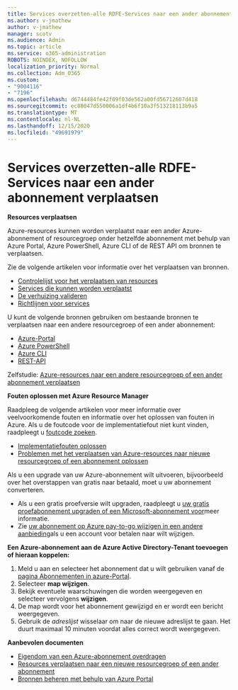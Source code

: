 ```yaml
---
title: Services overzetten-alle RDFE-Services naar een ander abonnement verplaatsen
ms.author: v-jmathew
author: v-jmathew
manager: scotv
ms.audience: Admin
ms.topic: article
ms.service: o365-administration
ROBOTS: NOINDEX, NOFOLLOW
localization_priority: Normal
ms.collection: Adm_O365
ms.custom:
- "9004116"
- "7196"
ms.openlocfilehash: d6744484fe42f09f03de562a00fd56712607d418
ms.sourcegitcommit: ec88047d550006a1df4b6f10a3f513218113b9a5
ms.translationtype: MT
ms.contentlocale: nl-NL
ms.lasthandoff: 12/15/2020
ms.locfileid: "49691979"
---
```

# <a name="transfer-services---move-all-rdfe-services-to-another-subscription"></a>Services overzetten-alle RDFE-Services naar een ander abonnement verplaatsen

**Resources verplaatsen**

Azure-resources kunnen worden verplaatst naar een ander Azure-abonnement of resourcegroep onder hetzelfde abonnement met behulp van Azure Portal, Azure PowerShell, Azure CLI of de REST API om bronnen te verplaatsen.

Zie de volgende artikelen voor informatie over het verplaatsen van bronnen.

- [Controlelijst voor het verplaatsen van resources](https://docs.microsoft.com/azure/azure-resource-manager/resource-group-move-resources?WT.mc_id=Portal-Microsoft_Azure_Support#checklist-before-moving-resources)
- [Services die kunnen worden verplaatst](https://docs.microsoft.com/azure/azure-resource-manager/move-support-resources?WT.mc_id=Portal-Microsoft_Azure_Support)
- [De verhuizing valideren](https://docs.microsoft.com/azure/azure-resource-manager/resource-group-move-resources?WT.mc_id=Portal-Microsoft_Azure_Support#validate-move)
- [Richtlijnen voor services](https://docs.microsoft.com/azure/azure-resource-manager/move-limitations/app-service-move-limitations?WT.mc_id=Portal-Microsoft_Azure_Support)

U kunt de volgende bronnen gebruiken om bestaande bronnen te verplaatsen naar een andere resourcegroep of een ander abonnement:

- [Azure-Portal](https://docs.microsoft.com/azure/azure-resource-manager/resource-group-move-resources?WT.mc_id=Portal-Microsoft_Azure_Support#use-the-portal)
- [Azure PowerShell](https://docs.microsoft.com/azure/azure-resource-manager/resource-group-move-resources?WT.mc_id=Portal-Microsoft_Azure_Support#use-azure-powershell)
- [Azure CLI](https://docs.microsoft.com/azure/azure-resource-manager/resource-group-move-resources?WT.mc_id=Portal-Microsoft_Azure_Support#use-azure-cli)
- [REST-API](https://docs.microsoft.com/azure/azure-resource-manager/resource-group-move-resources?WT.mc_id=Portal-Microsoft_Azure_Support#use-rest-api)

Zelfstudie: [Azure-resources naar een andere resourcegroep of een ander abonnement verplaatsen](https://docs.microsoft.com/azure/azure-resource-manager/resource-manager-tutorial-move-resources)

**Fouten oplossen met Azure Resource Manager**

Raadpleeg de volgende artikelen voor meer informatie over veelvoorkomende fouten en informatie over het oplossen van fouten in Azure. Als u de foutcode voor de implementatiefout niet kunt vinden, raadpleegt u [foutcode zoeken](https://docs.microsoft.com/azure/azure-resource-manager/resource-manager-common-deployment-errors?WT.mc_id=Portal-Microsoft_Azure_Support#find-error-code).

- [Implementatiefouten oplossen](https://docs.microsoft.com/azure/azure-resource-manager/resource-manager-common-deployment-errors)
- [Problemen met het verplaatsen van Azure-resources naar nieuwe resourcegroep of een abonnement oplossen](https://docs.microsoft.com/azure/azure-resource-manager/troubleshoot-move)

Als u een upgrade van uw Azure-abonnement wilt uitvoeren, bijvoorbeeld over het overstappen van gratis naar betaald, moet u uw abonnement converteren.

- Als u een gratis proefversie wilt upgraden, raadpleegt u [uw gratis proefabonnement upgraden of een Microsoft-abonnement voor](https://docs.microsoft.com/azure/billing/billing-upgrade-azure-subscription)meer informatie.
- Zie [uw abonnement op Azure pay-to-go wijzigen in een andere aanbieding](https://docs.microsoft.com/azure/billing/billing-how-to-switch-azure-offer)als u een account voor betalen naar wilt wijzigen.

**Een Azure-abonnement aan de Azure Active Directory-Tenant toevoegen of hieraan koppelen:**

1. Meld u aan en selecteer het abonnement dat u wilt gebruiken vanaf de [pagina Abonnementen in azure-Portal](https://portal.azure.com/#blade/Microsoft_Azure_Billing/SubscriptionsBlade).
2. Selecteer **map wijzigen**.
3. Bekijk eventuele waarschuwingen die worden weergegeven en selecteer vervolgens **wijzigen**.
4. De map wordt voor het abonnement gewijzigd en er wordt een bericht weergegeven.
5. Gebruik de *adreslijst* wisselaar om naar de nieuwe adreslijst te gaan. Het duurt maximaal 10 minuten voordat alles correct wordt weergegeven.

**Aanbevolen documenten**

- [Eigendom van een Azure-abonnement overdragen](https://docs.microsoft.com/azure/billing-subscription-transfer)
- [Resources verplaatsen naar een nieuwe resourcegroep of een ander abonnement](https://docs.microsoft.com/azure/azure-resource-manager/resource-group-move-resources)
- [Bronnen beheren met behulp van Azure Portal](https://docs.microsoft.com/azure/azure-resource-manager/resource-group-portal)
